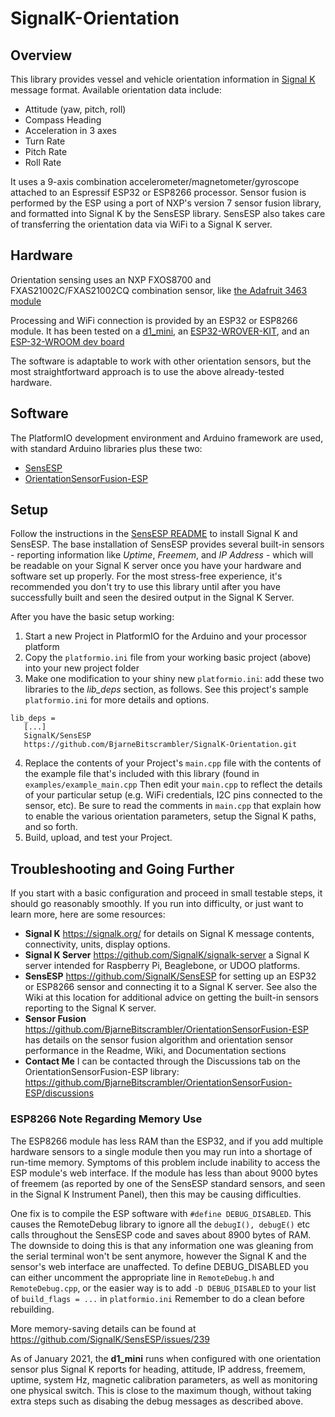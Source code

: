 # SignalK-Orientation

## Overview
This library provides vessel and vehicle orientation information in [Signal K](https://signalk.org/) message format. Available orientation data include:
* Attitude (yaw, pitch, roll)
* Compass Heading
* Acceleration in 3 axes
* Turn Rate
* Pitch Rate
* Roll Rate

It uses a 9-axis combination accelerometer/magnetometer/gyroscope attached to an Espressif ESP32 or ESP8266 processor. Sensor fusion is performed by the ESP using a port of NXP's version 7 sensor fusion library, and formatted into Signal K by the SensESP library. SensESP also takes care of transferring the orientation data via WiFi to a Signal K server.

## Hardware
Orientation sensing uses an NXP FXOS8700 and FXAS21002C/FXAS21002CQ combination sensor, like [the Adafruit 3463 module](https://www.adafruit.com/product/3463)

Processing and WiFi connection is provided by an ESP32 or ESP8266 module. It has been tested on a [d1_mini](https://www.wemos.cc/en/latest/d1/d1_mini.html), an [ESP32-WROVER-KIT](https://www.digikey.ca/en/products/detail/espressif-systems/ESP-WROVER-KIT-VB/8544301), and an [ESP-32-WROOM dev board](https://www.amazon.se/dp/B08CCYWZN3)

The software is adaptable to work with other orientation sensors, but the most straightfortward approach is to use the above already-tested hardware.

## Software
The PlatformIO development environment and Arduino framework are used, with standard Arduino libraries plus these two:
* [SensESP](https://github.com/SignalK/SensESP)
* [OrientationSensorFusion-ESP](https://github.com/BjarneBitscrambler/OrientationSensorFusion-ESP)

## Setup
Follow the instructions in the [SensESP README](https://github.com/SignalK/SensESP) to install Signal K and SensESP. The base installation of SensESP provides several built-in sensors - reporting information like *Uptime*, *Freemem*, and *IP Address* - which will be readable on your Signal K server once you have your hardware and software set up properly. For the most stress-free experience, it's recommended you don't try to use this library until after you have successfully built and seen the desired output in the Signal K Server.

After you have the basic setup working:
1. Start a new Project in PlatformIO for the Arduino and your processor platform
2. Copy the `platformio.ini` file from your working basic project (above) into your new project folder
3. Make one modification to your shiny new `platformio.ini`: add these two libraries to the *lib_deps* section, as follows. See this project's sample `platformio.ini` for more details and options.
```
lib_deps =
   [...]
   SignalK/SensESP
   https://github.com/BjarneBitscrambler/SignalK-Orientation.git
```
4. Replace the contents of your Project's `main.cpp` file with the contents of the example file that's included with this library (found in `examples/example_main.cpp`  Then edit your `main.cpp` to reflect the details of your particular setup (e.g. WiFi credentials, I2C pins connected to the sensor, etc). Be sure to read the comments in `main.cpp` that explain how to enable the various orientation parameters, setup the Signal K paths, and so forth.
5. Build, upload, and test your Project.

## Troubleshooting and Going Further
If you start with a basic configuration and proceed in small testable steps, it should go reasonably smoothly. If you run into difficulty, or just want to learn more, here are some resources:
* **Signal K** https://signalk.org/ for details on Signal K message contents, connectivity, units, display options.
* **Signal K Server** https://github.com/SignalK/signalk-server a Signal K server intended for Raspberry Pi, Beaglebone, or UDOO platforms.
* **SensESP** https://github.com/SignalK/SensESP for setting up an ESP32 or ESP8266 sensor and connecting it to a Signal K server. See also the Wiki at this location for additional advice on getting the built-in sensors reporting to the Signal K server.
* **Sensor Fusion** https://github.com/BjarneBitscrambler/OrientationSensorFusion-ESP has details on the sensor fusion algorithm and orientation sensor performance in the Readme, Wiki, and Documentation sections
* **Contact Me** I can be contacted through the Discussions tab on the OrientationSensorFusion-ESP library: https://github.com/BjarneBitscrambler/OrientationSensorFusion-ESP/discussions

### ESP8266 Note Regarding Memory Use
The ESP8266 module has less RAM than the ESP32, and if you add multiple hardware sensors to a single module then you may run into a shortage of run-time memory. Symptoms of this problem include inability to access the ESP module's web interface. If the module has less than about 9000 bytes of freemem (as reported by one of the SensESP standard sensors, and seen in the Signal K Instrument Panel), then this may be causing difficulties. 

One fix is to compile the ESP software with `#define DEBUG_DISABLED`.  This causes the RemoteDebug library to ignore all the `debugI(), debugE()` etc calls throughout the SensESP code and saves about 8900 bytes of RAM. The downside to doing this is that any information one was gleaning from the serial terminal won't be sent anymore, however the Signal K and the sensor's web interface are unaffected.  To define DEBUG_DISABLED you can either uncomment the appropriate line in `RemoteDebug.h` and `RemoteDebug.cpp`, or the easier way is to add `-D DEBUG_DISABLED` to your list of `build_flags = ...` in   `platformio.ini`  Remember to do a clean before rebuilding.  

More memory-saving details can be found at https://github.com/SignalK/SensESP/issues/239

As of January 2021, the **d1_mini** runs when configured with one orientation sensor plus Signal K reports for heading, attitude, IP address, freemem, uptime, system Hz, magnetic calibration parameters, as well as monitoring one physical switch.  This is close to the maximum though, without taking extra steps such as disabing the debug messages as described above.
